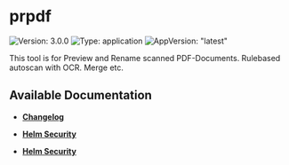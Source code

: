 # prpdf

![Version: 3.0.0](https://img.shields.io/badge/Version-3.0.0-informational?style=flat-square) ![Type: application](https://img.shields.io/badge/Type-application-informational?style=flat-square) ![AppVersion: "latest"](https://img.shields.io/badge/AppVersion-"latest"-informational?style=flat-square)

This tool is for Preview and Rename scanned PDF-Documents. Rulebased autoscan with OCR. Merge etc.

## Available Documentation

- [**Changelog**](CHANGELOG)

- [**Helm Security**](container-security)

- [**Helm Security**](helm-security)

